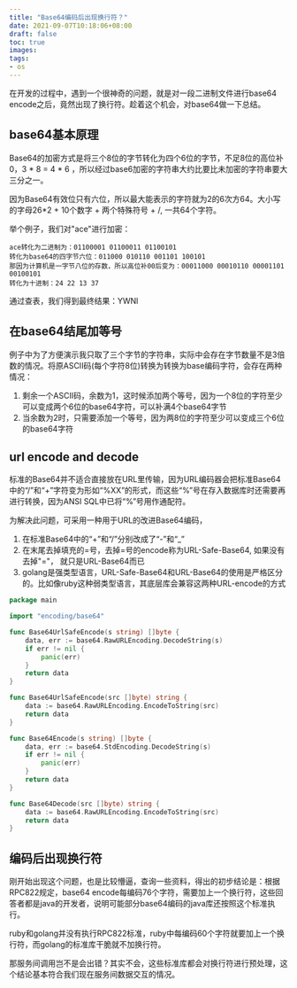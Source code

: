 ```yaml
---
title: "Base64编码后出现换行符？"
date: 2021-09-07T10:18:06+08:00
draft: false
toc: true
images:
tags:
- os
---
```


在开发的过程中，遇到一个很神奇的问题，就是对一段二进制文件进行base64 encode之后，竟然出现了换行符。趁着这个机会，对base64做一下总结。

## base64基本原理
Base64的加密方式是将三个8位的字节转化为四个6位的字节，不足8位的高位补0，3 * 8 = 4 * 6 ，所以经过base6加密的字符串大约比要比未加密的字符串要大三分之一。

因为Base64有效位只有六位，所以最大能表示的字符就为2的6次方64。大小写的字母26*2 + 10个数字 + 两个特殊符号 + /, 一共64个字符。

举个例子，我们对"ace"进行加密：
```cgo
ace转化为二进制为：‭01100001‬ ‭01100011‬ ‭01100101‬
转化为base64的四字节六位：011000 01‬‭0110 0011‬01 100101‬
那因为计算机是一字节八位的存数，所以高位补00后变为：00011000 0001‬‭0110 000011‬01 00100101‬
转化为十进制：24 22 13 37
```
通过查表，我们得到最终结果：YWNl

## 在base64结尾加等号

例子中为了方便演示我只取了三个字节的字符串，实际中会存在字节数量不是3倍数的情况。将原ASCII码(每个字符8位)转换为转换为base编码字符，会存在两种情况：
1. 剩余一个ASCII码，余数为1，这时候添加两个等号，因为一个8位的字符至少可以变成两个6位的base64字符，可以补满4个base64字节
2. 当余数为2时，只需要添加一个等号，因为两8位的字符至少可以变成三个6位的base64字符

## url encode and decode
标准的Base64并不适合直接放在URL里传输，因为URL编码器会把标准Base64中的“/”和“+”字符变为形如“%XX”的形式，而这些“%”号在存入数据库时还需要再进行转换，因为ANSI SQL中已将“%”号用作通配符。

为解决此问题，可采用一种用于URL的改进Base64编码，
1. 在标准Base64中的“+”和“/”分别改成了“-”和“_”
2. 在末尾去掉填充的=号，去掉=号的encode称为URL-Safe-Base64, 如果没有去掉"="， 就只是URL-Base64而已
3. golang是强类型语言，URL-Safe-Base64和URL-Base64的使用是严格区分的。比如像ruby这种弱类型语言，其底层库会兼容这两种URL-encode的方式

```go
package main

import "encoding/base64"

func Base64UrlSafeEncode(s string) []byte {
	data, err := base64.RawURLEncoding.DecodeString(s)
	if err != nil {
		panic(err)
	}
	return data
}

func Base64UrlSafeEncode(src []byte) string {
	data := base64.RawURLEncoding.EncodeToString(src)
	return data
}

func Base64Encode(s string) []byte {
	data, err := base64.StdEncoding.DecodeString(s)
	if err != nil {
		panic(err)
	}
	return data
}

func Base64Decode(src []byte) string {
	data := base64.RawURLEncoding.EncodeToString(src)
	return data
}
```

## 编码后出现换行符
刚开始出现这个问题，也是比较懵逼，查询一些资料，得出的初步结论是：根据RPC822规定，base64 encode每编码76个字符，需要加上一个换行符，这些回答者都是java的开发者，说明可能部分base64编码的java库还按照这个标准执行。

ruby和golang并没有执行RPC822标准，ruby中每编码60个字符就要加上一个换行符，而golang的标准库干脆就不加换行符。

那服务间调用岂不是会出错？其实不会，这些标准库都会对换行符进行预处理，这个结论基本符合我们现在服务间数据交互的情况。
